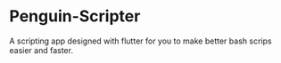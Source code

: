 # Penguin-Scripter
A scripting app designed with flutter for you to make better bash scrips easier and faster. 
